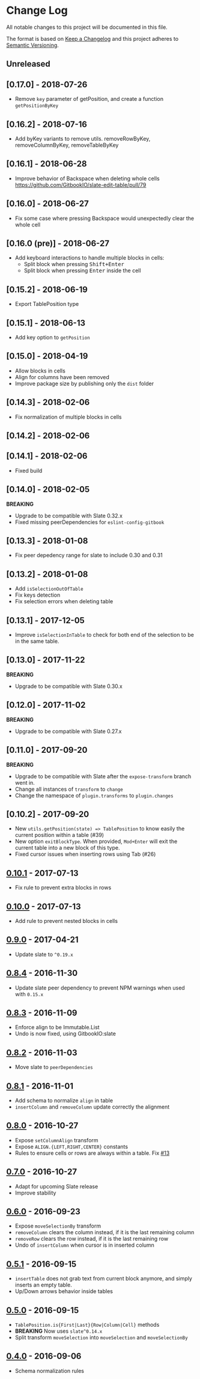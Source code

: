 # Change Log

All notable changes to this project will be documented in this file.

The format is based on [Keep a Changelog](http://keepachangelog.com/) and this project adheres to [Semantic Versioning](http://semver.org/).

## Unreleased

## [0.17.0] - 2018-07-26

- Remove `key` parameter of getPosition, and create a function `getPositionByKey`    

## [0.16.2] - 2018-07-16

- Add byKey variants to remove utils. removeRowByKey, removeColumnByKey, removeTableByKey

## [0.16.1] - 2018-06-28

- Improve behavior of Backspace when deleting whole cells https://github.com/GitbookIO/slate-edit-table/pull/79

## [0.16.0] - 2018-06-27

- Fix some case where pressing Backspace would unexpectedly clear the whole cell

## [0.16.0 (pre)] - 2018-06-27

- Add keyboard interactions to handle multiple blocks in cells:
  - Split block when pressing <kbd>Shift+Enter</kbd>
  - Split block when pressing <kbd>Enter</kbd> inside the cell

## [0.15.2] - 2018-06-19

*  Export TablePosition type

## [0.15.1] - 2018-06-13

*   Add key option to `getPosition`

## [0.15.0] - 2018-04-19

*   Allow blocks in cells
*   Align for columns have been removed
*   Improve package size by publishing only the `dist` folder

## [0.14.3] - 2018-02-06

*   Fix normalization of multiple blocks in cells

## [0.14.2] - 2018-02-06

## [0.14.1] - 2018-02-06

*   Fixed build

## [0.14.0] - 2018-02-05

**BREAKING**

*   Upgrade to be compatible with Slate 0.32.x
*   Fixed missing peerDependencies for `eslint-config-gitbook`

## [0.13.3] - 2018-01-08

*   Fix peer depedency range for slate to include 0.30 and 0.31

## [0.13.2] - 2018-01-08

*   Add `isSelectionOutOfTable`
*   Fix keys detection
*   Fix selection errors when deleting table

## [0.13.1] - 2017-12-05

*   Improve `isSelectionInTable` to check for both end of the selection to be in the same table.

## [0.13.0] - 2017-11-22

**BREAKING**

*   Upgrade to be compatible with Slate 0.30.x

## [0.12.0] - 2017-11-02

**BREAKING**

*   Upgrade to be compatible with Slate 0.27.x

## [0.11.0] - 2017-09-20

**BREAKING**

*   Upgrade to be compatible with Slate after the `expose-transform` branch went in.
*   Change all instances of `transform` to `change`
*   Change the namespace of `plugin.transforms` to `plugin.changes`

## [0.10.2] - 2017-09-20

*   New `utils.getPosition(state) => TablePosition` to know easily the current
    position within a table (#39)
*   New option `exitBlockType`. When provided, `Mod+Enter` will exit the current
    table into a new block of this type.
*   Fixed cursor issues when inserting rows using Tab (#26)

## [0.10.1] - 2017-07-13

[0.10.1]: https://github.com/GitbookIO/slate-edit-table/compare/0.10.0...0.10.1

*   Fix rule to prevent extra blocks in rows

## [0.10.0] - 2017-07-13

[0.10.0]: https://github.com/GitbookIO/slate-edit-table/compare/0.9.0...0.10.0

*   Add rule to prevent nested blocks in cells

## [0.9.0] - 2017-04-21

[0.9.0]: https://github.com/GitbookIO/slate-edit-table/compare/0.8.4...0.9.0

*   Update slate to `^0.19.x`

## [0.8.4] - 2016-11-30

[0.8.4]: https://github.com/GitbookIO/slate-edit-table/compare/0.8.3...0.8.4

*   Update slate peer dependency to prevent NPM warnings when used with `0.15.x`

## [0.8.3] - 2016-11-09

[0.8.3]: https://github.com/GitbookIO/slate-edit-table/compare/0.8.2...0.8.3

*   Enforce align to be Immutable.List
*   Undo is now fixed, using GitbookIO:slate

## [0.8.2] - 2016-11-03

[0.8.2]: https://github.com/GitbookIO/slate-edit-table/compare/0.8.1...0.8.2

*   Move slate to `peerDependencies`

## [0.8.1] - 2016-11-01

[0.8.1]: https://github.com/GitbookIO/slate-edit-table/compare/0.8.0...0.8.1

*   Add schema to normalize `align` in table
*   `insertColumn` and `removeColumn` update correctly the alignment

## [0.8.0] - 2016-10-27

[0.8.0]: https://github.com/GitbookIO/slate-edit-table/compare/0.7.0...0.8.0

*   Expose `setColumnAlign` transform
*   Expose `ALIGN.{LEFT,RIGHT,CENTER}` constants
*   Rules to ensure cells or rows are always within a table. Fix
    [#13](https://github.com/GitbookIO/slate-edit-table/issues/13)

## [0.7.0] - 2016-10-27

[0.7.0]: https://github.com/GitbookIO/slate-edit-table/compare/0.6.0...0.7.0

*   Adapt for upcoming Slate release
*   Improve stability

## [0.6.0] - 2016-09-23

[0.6.0]: https://github.com/GitbookIO/slate-edit-table/compare/0.5.1...0.6.0

*   Expose `moveSelectionBy` transform
*   `removeColumn` clears the column instead, if it is the last remaining column
*   `removeRow` clears the row instead, if it is the last remaining row
*   Undo of `insertColumn` when cursor is in inserted column

## [0.5.1] - 2016-09-15

[0.5.1]: https://github.com/GitbookIO/slate-edit-table/compare/0.5.0...0.5.1

*   `insertTable` does not grab text from current block anymore, and simply inserts an empty table.
*   Up/Down arrows behavior inside tables

## [0.5.0] - 2016-09-15

[0.5.0]: https://github.com/GitbookIO/slate-edit-table/compare/0.4.0...0.5.0

*   `TablePosition.is{First|Last}{Row|Column|Cell}` methods
*   **BREAKING** Now uses `slate^0.14.x`
*   Split transform `moveSelection` into `moveSelection` and `moveSelectionBy`

## [0.4.0] - 2016-09-06

[0.4.0]: https://github.com/GitbookIO/slate-edit-table/compare/0.3.0...0.4.0

*   Schema normalization rules

